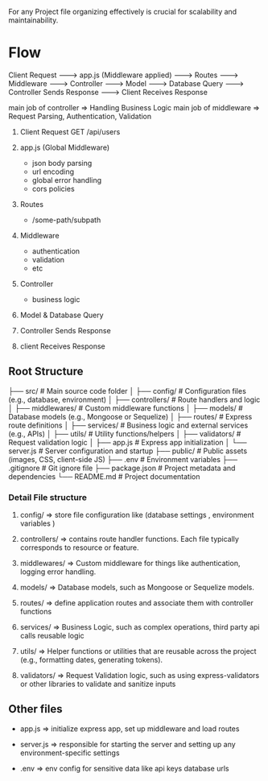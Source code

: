 For any Project file organizing effectively is crucial for scalability and maintainability. 

# Flow
Client Request ---> app.js (Middleware applied) ---> Routes ---> Middleware ---> Controller ---> Model ---> Database Query ---> Controller Sends Response ---> Client Receives Response

main job of controller => Handling Business Logic 
main job of middleware => Request Parsing, Authentication, Validation

1. Client Request
    GET /api/users

2. app.js (Global Middleware)
    - json body parsing
    - url encoding 
    - global error handling 
    - cors policies

3. Routes
    - /some-path/subpath

4. Middleware
    - authentication 
    - validation 
    - etc
5. Controller
    - business logic 

6. Model & Database Query
7. Controller Sends Response
8. client Receives Response


## Root Structure 

├── src/                   # Main source code folder
│   ├── config/             # Configuration files (e.g., database, environment)
│   ├── controllers/        # Route handlers and logic
│   ├── middlewares/        # Custom middleware functions
│   ├── models/             # Database models (e.g., Mongoose or Sequelize)
│   ├── routes/             # Express route definitions
│   ├── services/           # Business logic and external services (e.g., APIs)
│   ├── utils/              # Utility functions/helpers
│   ├── validators/         # Request validation logic
│   ├── app.js              # Express app initialization
│   └── server.js           # Server configuration and startup
├── public/                 # Public assets (images, CSS, client-side JS)
├── .env                    # Environment variables
├── .gitignore              # Git ignore file
├── package.json            # Project metadata and dependencies
└── README.md               # Project documentation

### Detail File structure 


1. config/ => store file configuration like (database settings , environment variables )

2. controllers/ => contains route handler functions. Each file typically corresponds to resource or feature. 

3. middlewares/ => Custom middleware for things like authentication, logging error handling. 

4. models/ => Database models, such as Mongoose or Sequelize models. 

5. routes/ => define application routes and associate them with controller functions 

6. services/ => Business Logic, such as complex operations, third party api calls reusable logic 

7. utils/ =>  Helper functions or utilities that are reusable across the project (e.g., formatting dates, generating tokens).

8. validators/ => Request Validation logic, such as using express-validators or other libraries to validate and sanitize inputs 

## Other files 

- app.js => initialize express app, set up middleware and load routes

- server.js => responsible for starting the server and setting up any environment-specific settings 

- .env => env config for sensitive data like api keys database urls



